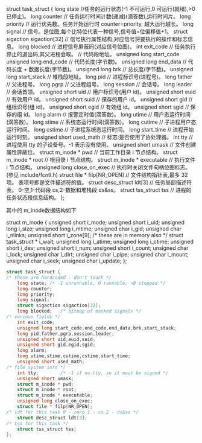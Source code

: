 struct task_struct { 
long state //任务的运行状态(-1 不可运行,0 可运行(就绪),>0 已停止)。
long counter // 任务运行时间计数(递减)(滴答数),运行时间片。 
long priority // 运行优先数。任务开始运行时 counter=priority, 越大运行越长。
 long signal // 信号。是位图,每个比特位代表一种信号,信号值=位偏移值+1。
 struct sigaction sigaction[32] // 信号执行属性结构,对应信号将要执行的操作和标志信息。
 long blocked // 进程信号屏蔽码(对应信号位图)。
 int exit_code // 任务执行停止的退出码,其父进程会取。
 // 代码段地址。
 unsigned long start_code unsigned long end_code // 代码长度(字节数)。
 unsigned long end_data // 代码长度 + 数据长度(字节数)。
 unsigned long brk // 总长度(字节数)。
 unsigned long start_stack // 堆栈段地址。
 long pid // 进程标识号(进程号)。
 long father // 父进程号。
 long pgrp // 父进程组号。
 long session // 会话号。
 long leader // 会话首领。
 unsigned short uid // 用户标识号(用户 id)。
 unsigned short euid // 有效用户 id。
 unsigned short suid // 保存的用户 id。
 unsigned short gid // 组标识号(组 id)。
 unsigned short egid // 有效组 id。
 unsigned short sgid // 保存的组 id。
 long alarm // 报警定时值(滴答数)。
 long utime // 用户态运行时间(滴答数)。
 long stime // 系统态运行时间(滴答数)。
 long cutime // 子进程用户态运行时间。
 long cstime // 子进程系统态运行时间。
 long start_time // 进程开始运行时刻。
 unsigned short used_math // 标志:是否使用了协处理器。
 int tty // 进程使用 tty 的子设备号。-1 表示没有使用。
 unsigned short umask // 文件创建属性屏蔽位。
 struct m_inode * pwd // 当前工作目录 i 节点结构。
 struct m_inode * root // 根目录 i 节点结构。
 struct m_inode * executable // 执行文件 i 节点结构。
 unsigned long close_on_exec // 执行时关闭文件句柄位图标志。
(参见 include/fcntl.h) struct file * filp[NR_OPEN] // 文件结构指针表,最多 32 项。
表项号即是文件描述符的值。
 struct desc_struct ldt[3] // 任务局部描述符表。
0-空,1-代码段 cs,2-数据和堆栈段 ds&ss。
 struct tss_struct tss // 进程的任务状态段信息结构。 };

其中的 m_inode数据结构如下

struct m_inode { unsigned short i_mode; unsigned short i_uid; unsigned long i_size; unsigned long i_mtime; unsigned char i_gid; unsigned char i_nlinks; unsigned short i_zone[9]; /* these are in memory also */ struct task_struct * i_wait; unsigned long i_atime; unsigned long i_ctime; unsigned short i_dev; unsigned short i_num; unsigned short i_count; unsigned char i_lock; unsigned char i_dirt; unsigned char i_pipe; unsigned char i_mount; unsigned char i_seek; unsigned char i_update; };

```c
struct task_struct {
/* these are hardcoded - don't touch */
	long state;	/* -1 unrunnable, 0 runnable, >0 stopped */
	long counter;
	long priority;
	long signal;
	struct sigaction sigaction[32];
	long blocked;	/* bitmap of masked signals */
/* various fields */
	int exit_code;
	unsigned long start_code,end_code,end_data,brk,start_stack;
	long pid,father,pgrp,session,leader;
	unsigned short uid,euid,suid;
	unsigned short gid,egid,sgid;
	long alarm;
	long utime,stime,cutime,cstime,start_time;
	unsigned short used_math;
/* file system info */
	int tty;		/* -1 if no tty, so it must be signed */
	unsigned short umask;
	struct m_inode * pwd;
	struct m_inode * root;
	struct m_inode * executable;
	unsigned long close_on_exec;
	struct file * filp[NR_OPEN];
/* ldt for this task 0 - zero 1 - cs 2 - ds&ss */
	struct desc_struct ldt[3];
/* tss for this task */
	struct tss_struct tss;
};
```


